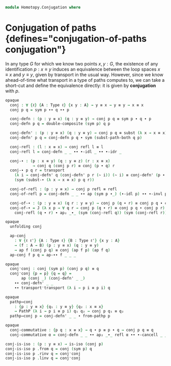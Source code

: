 <!--
```agda
open import 1Lab.Prelude
```
-->

```agda
module Homotopy.Conjugation where
```

# Conjugation of paths {defines="conjugation-of-paths conjugation"}

<!--
```agda
private variable
  ℓ : Level
  A : Type ℓ
  x y z : A
  p q r : x ≡ y

open is-iso
```
-->

In any type $G$ for which we know two points $x, y : G$, the existence
of any identification $p : x \equiv y$ induces an equivalence between
the loop spaces $x \equiv x$ and $y \equiv y$, given by transport in the
usual way. However, since we know ahead-of-time what transport in a type
of paths computes to, we can take a short-cut and define the equivalence
directly: it is given by **conjugation** with $p$.

```agda
opaque
  conj : ∀ {ℓ} {A : Type ℓ} {x y : A} → y ≡ x → y ≡ y → x ≡ x
  conj p q = sym p ∙∙ q ∙∙ p
```

<!--
```agda
opaque
  unfolding conj
```
-->

```agda
  conj-defn : (p : y ≡ x) (q : y ≡ y) → conj p q ≡ sym p ∙ q ∙ p
  conj-defn p q = double-composite (sym p) q p

  conj-defn' : (p : y ≡ x) (q : y ≡ y) → conj p q ≡ subst (λ x → x ≡ x) p q
  conj-defn' p q = conj-defn p q ∙ sym (subst-path-both q p)
```

<!--
```agda
opaque
```
-->

```agda
  conj-refl : (l : x ≡ x) → conj refl l ≡ l
  conj-refl l = conj-defn _ _ ∙∙ ∙-idl _ ∙∙ ∙-idr _

  conj-∙ : (p : x ≡ y) (q : y ≡ z) (r : x ≡ x)
            → conj q (conj p r) ≡ conj (p ∙ q) r
  conj-∙ p q r = transport
    (λ i → conj-defn' q (conj-defn' p r (~ i)) (~ i) ≡ conj-defn' (p ∙ q) r (~ i))
    (sym (subst-∙ (λ x → x ≡ x) p q r))
```

```agda
  conj-of-refl : (p : y ≡ x) → conj p refl ≡ refl
  conj-of-refl p = conj-defn _ _ ∙∙ ap (sym p ∙_) (∙-idl p) ∙∙ ∙-invl p

  conj-of-∙ : (p : y ≡ x) (q r : y ≡ y) → conj p (q ∙ r) ≡ conj p q ∙ conj p r
  conj-of-∙ = J (λ x p → ∀ q r → conj p (q ∙ r) ≡ conj p q ∙ conj p r) λ q r →
    conj-refl (q ∙ r) ∙ ap₂ _∙_ (sym (conj-refl q)) (sym (conj-refl r))
```

```agda
opaque
  unfolding conj

  ap-conj
    : ∀ {ℓ ℓ'} {A : Type ℓ} {B : Type ℓ'} {x y : A}
    → (f : A → B) (p : y ≡ x) (q : y ≡ y)
    → ap f (conj p q) ≡ conj (ap f p) (ap f q)
  ap-conj f p q = ap-∙∙ f _ _ _
```

```agda
opaque
  conj⁻conj : conj (sym p) (conj p q) ≡ q
  conj⁻conj {p = p} {q = q} =
       ap (conj _) (conj-defn' _ _)
    ∙∙ conj-defn' _ _
    ∙∙ transport⁻transport (λ i → p i ≡ p i) q
```

```agda
opaque
  pathp→conj
    : {p : y ≡ x} {q₁ : y ≡ y} {q₂ : x ≡ x}
    → PathP (λ i → p i ≡ p i) q₁ q₂ → conj p q₁ ≡ q₂
  pathp→conj p = conj-defn' _ _ ∙ from-pathp p
```

```agda
opaque
  conj-commutative : {p q : x ≡ x} → q ∙ p ≡ p ∙ q → conj p q ≡ q
  conj-commutative α = conj-defn _ _ ∙∙ ap₂ _∙_ refl α ∙∙ ∙-cancell _ _
```

```agda
conj-is-iso : (p : y ≡ x) → is-iso (conj p)
conj-is-iso p .from q = conj (sym p) q
conj-is-iso p .rinv q = conj⁻conj
conj-is-iso p .linv q = conj⁻conj
```

<!--
```agda
opaque
  conj-is-equiv : (p : y ≡ x) → is-equiv (conj p)
  conj-is-equiv p = is-iso→is-equiv (conj-is-iso p)

module conj {ℓ} {A : Type ℓ} {x y : A} (p : y ≡ x) = Equiv (conj p , conj-is-equiv p)
```
-->
